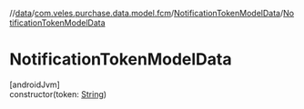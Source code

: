 //[data](../../../index.md)/[com.veles.purchase.data.model.fcm](../index.md)/[NotificationTokenModelData](index.md)/[NotificationTokenModelData](-notification-token-model-data.md)

# NotificationTokenModelData

[androidJvm]\
constructor(token: [String](https://kotlinlang.org/api/latest/jvm/stdlib/kotlin/-string/index.html))
